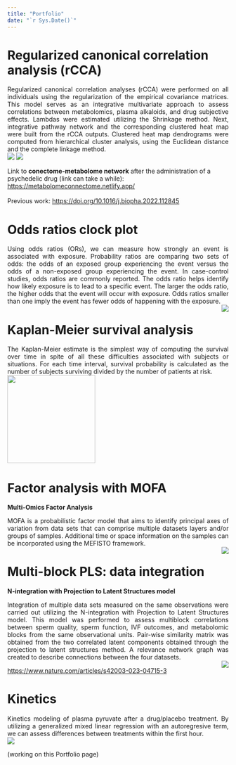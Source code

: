 ```yaml
---
title: "Portfolio"
date: "`r Sys.Date()`"
---
```


# Regularized canonical correlation analysis (rCCA)
<div style="text-align: justify">Regularized canonical correlation analyses (rCCA) were performed on all individuals using the regularization of the empirical covariance matrices. This model serves as an integrative multivariate approach to assess correlations between metabolomics, plasma alkaloids, and drug subjective effects. Lambdas were estimated utilizing the Shrinkage method. Next, integrative pathway network and the corresponding clustered heat map were built from the rCCA outputs. Clustered heat map dendrograms were computed from hierarchical cluster analysis, using the Euclidean distance and the complete linkage method.</div><img src="/images/circos_plot.png" /> <img src="/images/heatmap.png" />

Link to **conectome-metabolome network** after the administration of a psychedelic drug (link can take a while):
https://metabolomeconnectome.netlify.app/
<br />
<br />
Previous work:
https://doi.org/10.1016/j.biopha.2022.112845


# Odds ratios clock plot
<div style="text-align: justify">Using odds ratios (ORs), we can measure how strongly an event is associated with exposure. Probability ratios are comparing two sets of odds: the odds of an exposed group experiencing the event versus the odds of a non-exposed group experiencing the event. In case-control studies, odds ratios are commonly reported. The odds ratio helps identify how likely exposure is to lead to a specific event. The larger the odds ratio, the higher odds that the event will occur with exposure. Odds ratios smaller than one imply the event has fewer odds of happening with the exposure.</div><img src="/images/Odds_ratio_clock.png" align="right" />


# Kaplan-Meier survival analysis
<div style="text-align: justify">The Kaplan-Meier estimate is the simplest way of computing the survival over time in spite of all these difficulties associated with subjects or situations. For each time interval, survival probability is calculated as the number of subjects surviving divided by the number of patients at risk.</div>

<img src="/images/kp.png" height=200 />


<br />

# Factor analysis with MOFA
**Multi-Omics Factor Analysis**
<br />
<div style="text-align: justify">MOFA is a probabilistic factor model that aims to identify principal axes of variation from data sets that can comprise multiple datasets layers and/or groups of samples. Additional time or space information on the samples can be incorporated using the MEFISTO framework.</div><img src="/images/Planet_plot_blur.png" align="right" />

# Multi-block PLS: data integration
**N-integration with Projection to Latent Structures model**
<br />
<div style="text-align: justify">Integration of multiple data sets measured on the same observations were carried out utilizing the N-integration with Projection to Latent Structures model. This model was performed to assess multiblock correlations between sperm quality, sperm function, IVF outcomes, and metabolomic blocks from the same observational units. Pair-wise similarity matrix was obtained from the two correlated latent components obtained through the projection to latent structures method. A relevance network graph was created to describe connections between the four datasets.</div><img src="/images/multiblockPLS.png" align="right" />

https://www.nature.com/articles/s42003-023-04715-3


# Kinetics
<div style="text-align: justify">Kinetics modeling of plasma pyruvate after a drug/placebo treatment. By utilizing a generalized mixed linear regression with an autoregresive term, we can assess differences between treatments within the first hour.</div><img src="/images/Pyruvate.png" />


(working on this Portfolio page)

